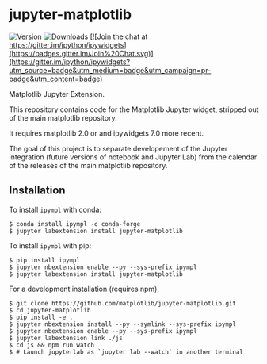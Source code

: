 jupyter-matplotlib
==================

[![Version](https://img.shields.io/pypi/v/ipympl.svg)](https://pypi.python.org/pypi/ipympl)
[![Downloads](https://img.shields.io/pypi/dm/ipympl.svg)](https://pypi.python.org/pypi/ipympl)
[![Join the chat at https://gitter.im/ipython/ipywidgets](https://badges.gitter.im/Join%20Chat.svg)](https://gitter.im/ipython/ipywidgets?utm_source=badge&utm_medium=badge&utm_campaign=pr-badge&utm_content=badge)

Matplotlib Jupyter Extension.

This repository contains code for the Matplotlib Jupyter widget, stripped out
of the main matplotlib repository.

It requires matplotlib 2.0 or and ipywidgets 7.0 more recent.

The goal of this project is to separate developement of the Jupyter integration
(future versions of notebook and Jupyter Lab) from the calendar of the releases
of the main matplotlib repository.

Installation
------------

To install `ipympl` with conda:

    $ conda install ipympl -c conda-forge
    $ jupyter labextension install jupyter-matplotlib


To install `ipympl` with pip:

    $ pip install ipympl
    $ jupyter nbextension enable --py --sys-prefix ipympl
    $ jupyter labextension install jupyter-matplotlib


For a development installation (requires npm),

    $ git clone https://github.com/matplotlib/jupyter-matplotlib.git
    $ cd jupyter-matplotlib
    $ pip install -e .
    $ jupyter nbextension install --py --symlink --sys-prefix ipympl
    $ jupyter nbextension enable --py --sys-prefix ipympl
    $ jupyter labextension link ./js
    $ cd js && npm run watch  
    $ # Launch jupyterlab as `jupyter lab --watch` in another terminal
